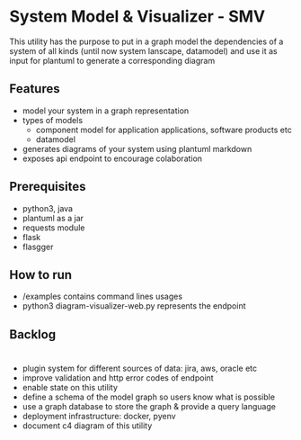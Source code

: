 # System Model & Visualizer - SMV
This utility has the purpose to put in a graph model the dependencies of a system of all kinds
(until now system lanscape, datamodel) and use it as input for plantuml to generate a corresponding diagram

## Features
* model your system in a graph representation
* types of models
    * component model for application applications, software products etc
    * datamodel
* generates diagrams of your system using plantuml markdown
* exposes api endpoint to encourage colaboration

## Prerequisites
* python3, java
* plantuml as a jar
* requests module
* flask
* flasgger

## How to run
* /examples contains command lines usages
* python3 diagram-visualizer-web.py represents the endpoint

## Backlog
#
* plugin system for different sources of data: jira, aws, oracle etc
* improve validation and http error codes of endpoint
* enable state on this utility
* define a schema of the model graph so users know what is possible
* use a graph database to store the graph & provide a query language
* deployment infrastructure: docker, pyenv
* document c4 diagram of this utility

